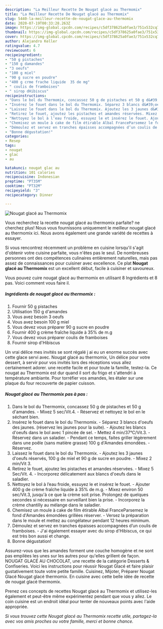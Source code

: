 ```yaml
---
description: "La Meilleur Recette De Nougat glacé au Thermomix"
title: "La Meilleur Recette De Nougat glacé au Thermomix"
slug: 5440-la-meilleur-recette-de-nougat-glace-au-thermomix
date: 2020-07-19T00:33:28.263Z
image: https://img-global.cpcdn.com/recipes/c5df378625a0fae3/751x532cq70/nougat-glace-au-thermomix-photo-principale-de-la-recette.jpg
thumbnail: https://img-global.cpcdn.com/recipes/c5df378625a0fae3/751x532cq70/nougat-glace-au-thermomix-photo-principale-de-la-recette.jpg
cover: https://img-global.cpcdn.com/recipes/c5df378625a0fae3/751x532cq70/nougat-glace-au-thermomix-photo-principale-de-la-recette.jpg
author: Alejandro Keller
ratingvalue: 4.7
reviewcount: 6
recipeingredient:
- "50 g pistaches"
- "150 g damandes"
- "3 oeufs"
- "100 g miel"
- "90 g sucre en poudre"
- "400 g crme frache liquide  35 de mg"
- " coulis de framboises"
- " sirop dHibiscus"
recipeinstructions:
- "Dans le bol du Thermomix, concassez 50 g de pistaches et 50 g d&#39;amandes. Mixez 5 sec/Vit.4. Réservez et nettoyez le bol en le séchant bien."
- "Insérez le fouet dans le bol du Thermomix. Séparez 3 blancs d&#39;oeufs des jaunes. (réservez les jaunes pour la suite). Ajoutez les blancs d&#39;oeufs dans le bol avec 1 pincée de sel. Mettez 4 min/37°C/Vit.3. Réservez dans un saladier. Pendant ce temps, faites griller légèrement dans une poêle (sans matière grasse) 100 g d&#39;Amandes émondées. Réservez."
- "Laissez le fouet dans le bol du Thermomix. Ajoutez les 3 jaunes d&#39;oeufs réservés, 100 g de miel et 90 g de sucre en poudre. Mixez 2 min/Vit 3."
- "Retirez le fouet, ajoutez les pistaches et amandes réservées. Mixez 5 Sec/Vit. 4. Incorporez délicatement aux blancs d&#39;oeufs dans le saladier."
- "Nettoyez le bol à l’eau froide, essuyez le et insérez le fouet. Ajouter 400 g de crème fraîche liquide à 35% de m.g. Mixez environ 50 sec/Vit.3, jusqu&#39;à ce que la crème soit prise. Prolongez de quelques secondes si nécessaire en surveillant bien la prise. Incorporez la crème chantilly au mélange dans le saladier."
- "Chemisez un moule à cake de film étirable Albal FranceParsemez le fond d&#39;Amandes émondées grillées réserver. Versez la préparation dans le moule et mettez au congélateur pendant 12 heures minimum."
- "Démoulez et servez en tranches épaisses accompagnées d’un coulis de framboises. J&#39;ai également essayer avec du sirop d&#39;Hibiscus, ce qui est très bon aussi et change."
- "Bonne dégustation!"
categories:
- Resep
tags:
- nougat
- glac
- au

katakunci: nougat glac au 
nutrition: 101 calories
recipecuisine: Indonesian
preptime: "PT35M"
cooktime: "PT32M"
recipeyield: "3"
recipecategory: Dinner

---
```



![Nougat glacé au Thermomix](https://img-global.cpcdn.com/recipes/c5df378625a0fae3/751x532cq70/nougat-glace-au-thermomix-photo-principale-de-la-recette.jpg)

Vous recherchez la recette nougat glacé au thermomix parfaite? ne cherchez plus! Nous vous fournissons uniquement le meilleur nougat glacé au thermomix ici. Nous avons également une grande variété de recettes à essayer.

Si vous rencontrez récemment un problème en cuisine lorsqu'il s'agit d'obtenir votre cuisine parfaite, vous n'êtes pas le seul. De nombreuses personnes ont des compétences culinaires entièrement naturelles, mais pas assez de connaissances pour cuisiner avec excellence. Ce plat <strong> Nougat glacé au Thermomix </strong> est un excellent début, facile à cuisiner et savoureux.

<!--inarticleads1-->

Vous pouvez cuire nougat glacé au thermomix en utilisant 8 Ingrédients et 8 pas. Voici comment vous faire il.

##### Ingrédients de nougat glacé au thermomix :

1. Fournir 50 g pistaches
1. Utilisation 150 g d&#39;amandes
1. Vous avez besoin 3 oeufs
1. Vous avez besoin 100 g miel
1. Vous devez vous préparer 90 g sucre en poudre
1. Fournir 400 g crème fraîche liquide à 35% de m.g
1. Vous devez vous préparer  coulis de framboises
1. Fournir  sirop d&#39;Hibiscus


Un vrai délice mes invités se sont régalé j ai eu un enorme succès avec cette glace servi avec. Nougat glacé au thermomix, Un délice pour votre dessert, à servir pour vos invités lors des réceptions vous allez certainement adorer. une recette facile et pour toute la famille, testez-la. Ce nougat au Thermomix est dur quand il sort du frigo et s&#39;attendri à température ambiante. Pour torréfier vos amandes, les étaler sur une plaque du four recouverte de papier cuisson. 

<!--inarticleads2-->

##### Nougat glacé au Thermomix pas à pas :

1. Dans le bol du Thermomix, concassez 50 g de pistaches et 50 g d&#39;amandes. - Mixez 5 sec/Vit.4. - Réservez et nettoyez le bol en le séchant bien.
1. Insérez le fouet dans le bol du Thermomix. - Séparez 3 blancs d&#39;oeufs des jaunes. (réservez les jaunes pour la suite). - Ajoutez les blancs d&#39;oeufs dans le bol avec 1 pincée de sel. - Mettez 4 min/37°C/Vit.3. - Réservez dans un saladier. - Pendant ce temps, faites griller légèrement dans une poêle (sans matière grasse) 100 g d&#39;Amandes émondées. - Réservez.
1. Laissez le fouet dans le bol du Thermomix. - Ajoutez les 3 jaunes d&#39;oeufs réservés, 100 g de miel et 90 g de sucre en poudre. - Mixez 2 min/Vit 3.
1. Retirez le fouet, ajoutez les pistaches et amandes réservées. - Mixez 5 Sec/Vit. 4. - Incorporez délicatement aux blancs d&#39;oeufs dans le saladier.
1. Nettoyez le bol à l’eau froide, essuyez le et insérez le fouet. - Ajouter 400 g de crème fraîche liquide à 35% de m.g. - Mixez environ 50 sec/Vit.3, jusqu&#39;à ce que la crème soit prise. Prolongez de quelques secondes si nécessaire en surveillant bien la prise. - Incorporez la crème chantilly au mélange dans le saladier.
1. Chemisez un moule à cake de film étirable Albal FranceParsemez le fond d&#39;Amandes émondées grillées réserver. - Versez la préparation dans le moule et mettez au congélateur pendant 12 heures minimum.
1. Démoulez et servez en tranches épaisses accompagnées d’un coulis de framboises. - J&#39;ai également essayer avec du sirop d&#39;Hibiscus, ce qui est très bon aussi et change.
1. Bonne dégustation!


Assurez-vous que les amandes forment une couche homogène et ne sont pas empilées les unes sur les autres pour qu&#39;elles grillent de façon. NOUGAT GLACÉ AU CHOCOLAT, une recette de la catégorie Desserts &amp; Confiseries. Voici les instructions pour réussir Nougat Glacé et faire plaisir gustativement toute votre petite famille. Cuisinez, Mijoter, Préparer Nougat Glacé Nougat glacé thermomix. En cuisine avec cette belle idée de recette de nougat glacé thermomix. 

<!--inarticleads1-->

<p>
Prenez ces concepts de recettes Nougat glacé au Thermomix et utilisez-les également et peut-être même expérimentez pendant que vous y allez. Le coin cuisine est un endroit idéal pour tenter de nouveaux points avec l'aide appropriée.
</p>

<p>
<i>Si vous trouvez cette Nougat glacé au Thermomix recette utile, partagez-la avec vos amis proches ou votre famille, merci et bonne chance.</i>
</p>
